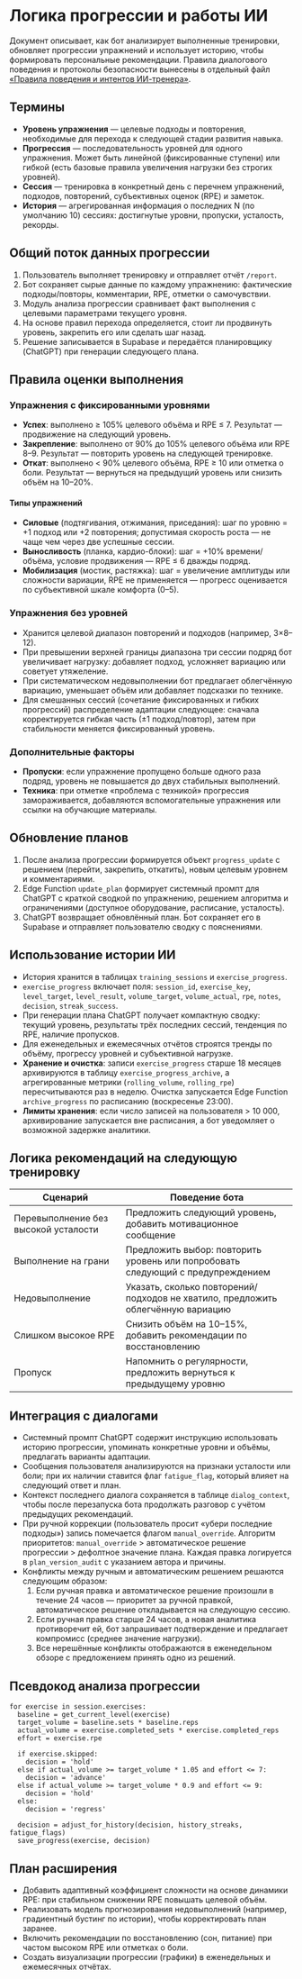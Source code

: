 # Логика прогрессии и работы ИИ

Документ описывает, как бот анализирует выполненные тренировки, обновляет прогрессии упражнений и использует историю, чтобы формировать персональные рекомендации. Правила диалогового поведения и протоколы безопасности вынесены в отдельный файл [«Правила поведения и интентов ИИ-тренера»](pravila-ii-i-dialoga.md).

## Термины
- **Уровень упражнения** — целевые подходы и повторения, необходимые для перехода к следующей стадии развития навыка.
- **Прогрессия** — последовательность уровней для одного упражнения. Может быть линейной (фиксированные ступени) или гибкой (есть базовые правила увеличения нагрузки без строгих уровней).
- **Сессия** — тренировка в конкретный день с перечнем упражнений, подходов, повторений, субъективных оценок (RPE) и заметок.
- **История** — агрегированная информация о последних N (по умолчанию 10) сессиях: достигнутые уровни, пропуски, усталость, рекорды.

## Общий поток данных прогрессии
1. Пользователь выполняет тренировку и отправляет отчёт `/report`.
2. Бот сохраняет сырые данные по каждому упражнению: фактические подходы/повторы, комментарии, RPE, отметки о самочувствии.
3. Модуль анализа прогрессии сравнивает факт выполнения с целевыми параметрами текущего уровня.
4. На основе правил перехода определяется, стоит ли продвинуть уровень, закрепить его или сделать шаг назад.
5. Решение записывается в Supabase и передаётся планировщику (ChatGPT) при генерации следующего плана.

## Правила оценки выполнения
### Упражнения с фиксированными уровнями
- **Успех**: выполнено ≥ 105% целевого объёма и RPE ≤ 7. Результат — продвижение на следующий уровень.
- **Закрепление**: выполнено от 90% до 105% целевого объёма или RPE 8–9. Результат — повторить уровень на следующей тренировке.
- **Откат**: выполнено < 90% целевого объёма, RPE ≥ 10 или отметка о боли. Результат — вернуться на предыдущий уровень или снизить объём на 10–20%.

#### Типы упражнений
- **Силовые** (подтягивания, отжимания, приседания): шаг по уровню = +1 подход или +2 повторения; допустимая скорость роста — не чаще чем через две успешные сессии.
- **Выносливость** (планка, кардио-блоки): шаг = +10% времени/объёма, условие продвижения — RPE ≤ 6 дважды подряд.
- **Мобилизация** (мостик, растяжка): шаг = увеличение амплитуды или сложности вариации, RPE не применяется — прогресс оценивается по субъективной шкале комфорта (0–5).

### Упражнения без уровней
- Хранится целевой диапазон повторений и подходов (например, 3×8–12).
- При превышении верхней границы диапазона три сессии подряд бот увеличивает нагрузку: добавляет подход, усложняет вариацию или советует утяжеление.
- При систематическом недовыполнении бот предлагает облегчённую вариацию, уменьшает объём или добавляет подсказки по технике.
- Для смешанных сессий (сочетание фиксированных и гибких прогрессий) распределение адаптации следующее: сначала корректируется гибкая часть (±1 подход/повтор), затем при стабильности меняется фиксированный уровень.

### Дополнительные факторы
- **Пропуски**: если упражнение пропущено больше одного раза подряд, уровень не повышается до двух стабильных выполнений.
- **Техника**: при отметке «проблема с техникой» прогрессия замораживается, добавляются вспомогательные упражнения или ссылки на обучающие материалы.

## Обновление планов
1. После анализа прогрессии формируется объект `progress_update` с решением (перейти, закрепить, откатить), новым целевым уровнем и комментариями.
2. Edge Function `update_plan` формирует системный промпт для ChatGPT с краткой сводкой по упражнению, решением алгоритма и ограничениями (доступное оборудование, расписание, усталость).
3. ChatGPT возвращает обновлённый план. Бот сохраняет его в Supabase и отправляет пользователю сводку с пояснениями.

## Использование истории ИИ
- История хранится в таблицах `training_sessions` и `exercise_progress`.
- `exercise_progress` включает поля: `session_id`, `exercise_key`, `level_target`, `level_result`, `volume_target`, `volume_actual`, `rpe`, `notes`, `decision`, `streak_success`.
- При генерации плана ChatGPT получает компактную сводку: текущий уровень, результаты трёх последних сессий, тенденция по RPE, наличие пропусков.
- Для еженедельных и ежемесячных отчётов строятся тренды по объёму, прогрессу уровней и субъективной нагрузке.
- **Хранение и очистка**: записи `exercise_progress` старше 18 месяцев архивируются в таблицу `exercise_progress_archive`, а агрегированные метрики (`rolling_volume`, `rolling_rpe`) пересчитываются раз в неделю. Очистка запускается Edge Function `archive_progress` по расписанию (воскресенье 23:00).
- **Лимиты хранения**: если число записей на пользователя > 10 000, архивирование запускается вне расписания, а бот уведомляет о возможной задержке аналитики.

## Логика рекомендаций на следующую тренировку
| Сценарий | Поведение бота |
| --- | --- |
| Перевыполнение без высокой усталости | Предложить следующий уровень, добавить мотивационное сообщение |
| Выполнение на грани | Предложить выбор: повторить уровень или попробовать следующий с предупреждением |
| Недовыполнение | Указать, сколько повторений/подходов не хватило, предложить облегчённую вариацию |
| Слишком высокое RPE | Снизить объём на 10–15%, добавить рекомендации по восстановлению |
| Пропуск | Напомнить о регулярности, предложить вернуться к предыдущему уровню |

## Интеграция с диалогами
- Системный промпт ChatGPT содержит инструкцию использовать историю прогрессии, упоминать конкретные уровни и объёмы, предлагать варианты адаптации.
- Сообщения пользователя анализируются на признаки усталости или боли; при их наличии ставится флаг `fatigue_flag`, который влияет на следующий ответ и план.
- Контекст последнего диалога сохраняется в таблице `dialog_context`, чтобы после перезапуска бота продолжать разговор с учётом предыдущих рекомендаций.
- При ручной коррекции (пользователь просит «убери последние подходы») запись помечается флагом `manual_override`. Алгоритм приоритетов: `manual_override` > автоматическое решение прогрессии > дефолтное значение плана. Каждая правка логируется в `plan_version_audit` с указанием автора и причины.
- Конфликты между ручным и автоматическим решением решаются следующим образом:
  1. Если ручная правка и автоматическое решение произошли в течение 24 часов — приоритет за ручной правкой, автоматическое решение откладывается на следующую сессию.
  2. Если ручная правка старше 24 часов, а новая аналитика противоречит ей, бот запрашивает подтверждение и предлагает компромисс (среднее значение нагрузки).
  3. Все нерешённые конфликты отображаются в еженедельном обзоре с предложением принять одно из решений.

## Псевдокод анализа прогрессии
```pseudo
for exercise in session.exercises:
  baseline = get_current_level(exercise)
  target_volume = baseline.sets * baseline.reps
  actual_volume = exercise.completed_sets * exercise.completed_reps
  effort = exercise.rpe

  if exercise.skipped:
    decision = 'hold'
  else if actual_volume >= target_volume * 1.05 and effort <= 7:
    decision = 'advance'
  else if actual_volume >= target_volume * 0.9 and effort <= 9:
    decision = 'hold'
  else:
    decision = 'regress'

  decision = adjust_for_history(decision, history_streaks, fatigue_flags)
  save_progress(exercise, decision)
```

## План расширения
- Добавить адаптивный коэффициент сложности на основе динамики RPE: при стабильном снижении RPE повышать целевой объём.
- Реализовать модель прогнозирования недовыполнений (например, градиентный бустинг по истории), чтобы корректировать план заранее.
- Включить рекомендации по восстановлению (сон, питание) при частом высоком RPE или отметках о боли.
- Создать визуализации прогрессии (графики) в еженедельных и ежемесячных отчётах.
